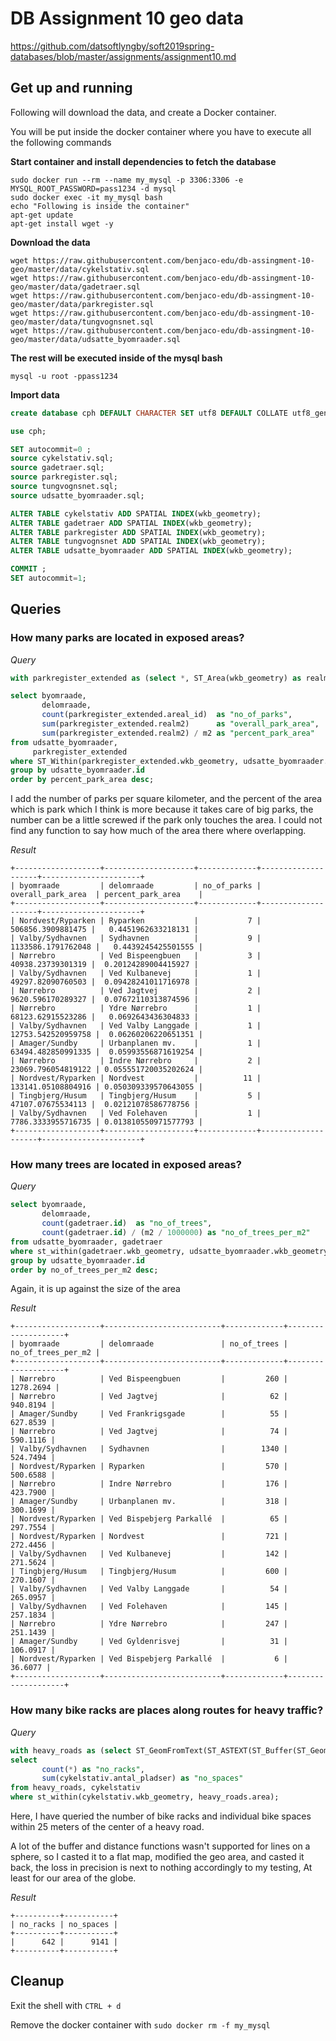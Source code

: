 # DB Assignment 10 geo data

https://github.com/datsoftlyngby/soft2019spring-databases/blob/master/assignments/assignment10.md


## Get up and running

Following will download the data, and create a Docker container.

You will be put inside the docker container where you have to execute  all the following commands

**Start container and install dependencies to fetch the database**
```
sudo docker run --rm --name my_mysql -p 3306:3306 -e MYSQL_ROOT_PASSWORD=pass1234 -d mysql
sudo docker exec -it my_mysql bash
echo "Following is inside the container"
apt-get update
apt-get install wget -y
```
**Download the data**
```
wget https://raw.githubusercontent.com/benjaco-edu/db-assingment-10-geo/master/data/cykelstativ.sql
wget https://raw.githubusercontent.com/benjaco-edu/db-assingment-10-geo/master/data/gadetraer.sql
wget https://raw.githubusercontent.com/benjaco-edu/db-assingment-10-geo/master/data/parkregister.sql
wget https://raw.githubusercontent.com/benjaco-edu/db-assingment-10-geo/master/data/tungvognsnet.sql
wget https://raw.githubusercontent.com/benjaco-edu/db-assingment-10-geo/master/data/udsatte_byomraader.sql
```
**The rest will be executed inside of the mysql bash**

```
mysql -u root -ppass1234
```

**Import data**
```sql
create database cph DEFAULT CHARACTER SET utf8 DEFAULT COLLATE utf8_general_ci;

use cph;

SET autocommit=0 ;
source cykelstativ.sql;
source gadetraer.sql;
source parkregister.sql;
source tungvognsnet.sql;
source udsatte_byomraader.sql;

ALTER TABLE cykelstativ ADD SPATIAL INDEX(wkb_geometry);
ALTER TABLE gadetraer ADD SPATIAL INDEX(wkb_geometry);
ALTER TABLE parkregister ADD SPATIAL INDEX(wkb_geometry);
ALTER TABLE tungvognsnet ADD SPATIAL INDEX(wkb_geometry);
ALTER TABLE udsatte_byomraader ADD SPATIAL INDEX(wkb_geometry);

COMMIT ;
SET autocommit=1;
```


## Queries

### How many parks are located in exposed areas?

_Query_

```sql
with parkregister_extended as (select *, ST_Area(wkb_geometry) as realm2 from parkregister)

select byomraade,
       delomraade,
       count(parkregister_extended.areal_id)  as "no_of_parks",
       sum(parkregister_extended.realm2)      as "overall_park_area",
       sum(parkregister_extended.realm2) / m2 as "percent_park_area"
from udsatte_byomraader,
     parkregister_extended
where ST_Within(parkregister_extended.wkb_geometry, udsatte_byomraader.wkb_geometry)
group by udsatte_byomraader.id
order by percent_park_area desc;
```

I add the number of parks per square kilometer, and the percent of the area which is park which I think is more because it takes care of big parks, the number can be a little screwed if the park only touches the area. I could not find any function to say how much of the area there where overlapping.

_Result_

```
+-------------------+--------------------+-------------+--------------------+----------------------+
| byomraade         | delomraade         | no_of_parks | overall_park_area  | percent_park_area    |
+-------------------+--------------------+-------------+--------------------+----------------------+
| Nordvest/Ryparken | Ryparken           |           7 |  506856.3909881475 |   0.4451962633218131 |
| Valby/Sydhavnen   | Sydhavnen          |           9 | 1133586.1791762048 |   0.4439245425501555 |
| Nørrebro          | Ved Bispeengbuen   |           3 |  40938.23739301319 |  0.20124289004415927 |
| Valby/Sydhavnen   | Ved Kulbanevej     |           1 |  49297.82090760503 |  0.09428241011716978 |
| Nørrebro          | Ved Jagtvej        |           2 |  9620.596170289327 |  0.07672110313874596 |
| Nørrebro          | Ydre Nørrebro      |           1 |  68123.62915523286 |   0.0692643436304833 |
| Valby/Sydhavnen   | Ved Valby Langgade |           1 | 12753.542520959758 |  0.06260206220651351 |
| Amager/Sundby     | Urbanplanen mv.    |           1 | 63494.482850991335 |  0.05993556871619254 |
| Nørrebro          | Indre Nørrebro     |           2 | 23069.796054819122 | 0.055551720035202624 |
| Nordvest/Ryparken | Nordvest           |          11 | 133141.05108804916 | 0.050309339570643055 |
| Tingbjerg/Husum   | Tingbjerg/Husum    |           5 |  47107.07675534113 |  0.02121078586778756 |
| Valby/Sydhavnen   | Ved Folehaven      |           1 | 7786.3333955716735 | 0.013810550971577793 |
+-------------------+--------------------+-------------+--------------------+----------------------+

```


### How many trees are located in exposed areas?

_Query_

```sql
select byomraade,
       delomraade,
       count(gadetraer.id)  as "no_of_trees",
       count(gadetraer.id) / (m2 / 1000000) as "no_of_trees_per_m2"
from udsatte_byomraader, gadetraer
where st_within(gadetraer.wkb_geometry, udsatte_byomraader.wkb_geometry)
group by udsatte_byomraader.id
order by no_of_trees_per_m2 desc;
```

Again, it is up against the size of the area

_Result_

```
+-------------------+--------------------------+-------------+--------------------+
| byomraade         | delomraade               | no_of_trees | no_of_trees_per_m2 |
+-------------------+--------------------------+-------------+--------------------+
| Nørrebro          | Ved Bispeengbuen         |         260 |          1278.2694 |
| Nørrebro          | Ved Jagtvej              |          62 |           940.8194 |
| Amager/Sundby     | Ved Frankrigsgade        |          55 |           627.8539 |
| Nørrebro          | Ved Jagtvej              |          74 |           590.1116 |
| Valby/Sydhavnen   | Sydhavnen                |        1340 |           524.7494 |
| Nordvest/Ryparken | Ryparken                 |         570 |           500.6588 |
| Nørrebro          | Indre Nørrebro           |         176 |           423.7900 |
| Amager/Sundby     | Urbanplanen mv.          |         318 |           300.1699 |
| Nordvest/Ryparken | Ved Bispebjerg Parkallé  |          65 |           297.7554 |
| Nordvest/Ryparken | Nordvest                 |         721 |           272.4456 |
| Valby/Sydhavnen   | Ved Kulbanevej           |         142 |           271.5624 |
| Tingbjerg/Husum   | Tingbjerg/Husum          |         600 |           270.1607 |
| Valby/Sydhavnen   | Ved Valby Langgade       |          54 |           265.0957 |
| Valby/Sydhavnen   | Ved Folehaven            |         145 |           257.1834 |
| Nørrebro          | Ydre Nørrebro            |         247 |           251.1439 |
| Amager/Sundby     | Ved Gyldenrisvej         |          31 |           106.0917 |
| Nordvest/Ryparken | Ved Bispebjerg Parkallé  |           6 |            36.6077 |
+-------------------+--------------------------+-------------+--------------------+

```

### How many bike racks are places along routes for heavy traffic?


_Query_

```sql
with heavy_roads as (select ST_GeomFromText(ST_ASTEXT(ST_Buffer(ST_GeomFromText(ST_AsText(wkb_geometry), 0), 0.00025)), 4326) as area, id, vej from tungvognsnet)
select
       count(*) as "no_racks",
       sum(cykelstativ.antal_pladser) as "no_spaces"
from heavy_roads, cykelstativ
where st_within(cykelstativ.wkb_geometry, heavy_roads.area);
```

Here, I have queried the number of bike racks and individual bike spaces within 25 meters of the center of a heavy road.

A lot of the buffer and distance functions wasn't supported for lines on a sphere, so I casted it to a flat map, modified the geo area, and casted it back, the loss in precision is next to nothing accordingly to my testing, At least for our area of the globe.

_Result_

```
+----------+-----------+
| no_racks | no_spaces |
+----------+-----------+
|      642 |      9141 |
+----------+-----------+
```

## Cleanup

Exit the shell with `CTRL + d`

Remove the docker container with `sudo docker rm -f my_mysql`
